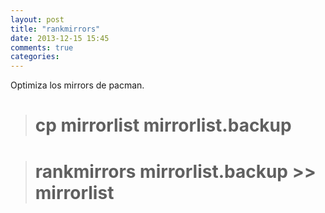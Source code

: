 ```yaml
---
layout: post
title: "rankmirrors"
date: 2013-12-15 15:45
comments: true
categories: 
---
```

Optimiza los mirrors de pacman.

># cp mirrorlist mirrorlist.backup

># rankmirrors mirrorlist.backup >> mirrorlist

